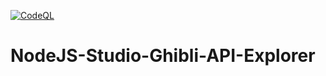 [![CodeQL](https://github.com/leon-paul-hart/NodeJS-Studio-Ghibli-API-Explorer/actions/workflows/codeql-analysis.yml/badge.svg?branch=master)](https://github.com/leon-paul-hart/NodeJS-Studio-Ghibli-API-Explorer/actions/workflows/codeql-analysis.yml)

# NodeJS-Studio-Ghibli-API-Explorer

